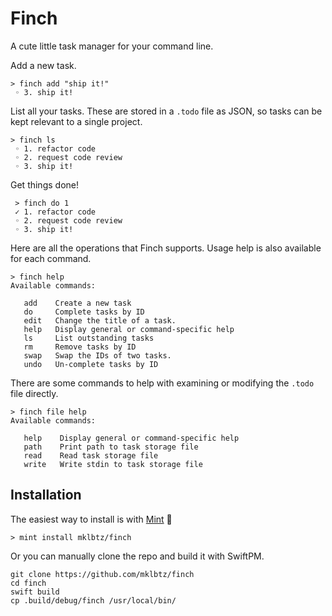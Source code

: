 # Finch

A cute little task manager for your command line.

Add a new task. 
```
> finch add "ship it!"
 ◦ 3. ship it!
```

List all your tasks. 
These are stored in a `.todo` file as JSON, 
so tasks can be kept relevant to a single project.
```
> finch ls
 ◦ 1. refactor code
 ◦ 2. request code review
 ◦ 3. ship it!
```

Get things done!
```
 > finch do 1
 ✓ 1. refactor code
 ◦ 2. request code review
 ◦ 3. ship it!
```

Here are all the operations that Finch supports.
Usage help is also available for each command.

```
> finch help
Available commands:

   add    Create a new task
   do     Complete tasks by ID
   edit   Change the title of a task.
   help   Display general or command-specific help
   ls     List outstanding tasks
   rm     Remove tasks by ID
   swap   Swap the IDs of two tasks.
   undo   Un-complete tasks by ID
```

There are some commands to help with examining or modifying the `.todo` file directly.

```
> finch file help
Available commands:

   help    Display general or command-specific help
   path    Print path to task storage file
   read    Read task storage file
   write   Write stdin to task storage file
```

## Installation
The easiest way to install is with [Mint](https://github.com/yonaskolb/mint) 🌱
```
> mint install mklbtz/finch
```

Or you can manually clone the repo and build it with SwiftPM.
```
git clone https://github.com/mklbtz/finch
cd finch
swift build
cp .build/debug/finch /usr/local/bin/
```
